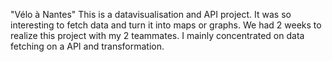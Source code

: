 "Vélo à Nantes"
This is a datavisualisation and API project. It was so interesting to fetch data and turn it into maps or graphs. We had 2 weeks to realize this project with my 2 teammates.
I mainly concentrated on data fetching on a API and transformation. 
